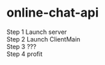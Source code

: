 # online-chat-api  

Step 1 Launch server  
Step 2 Launch ClientMain  
Step 3 ???  
Step 4 profit  

